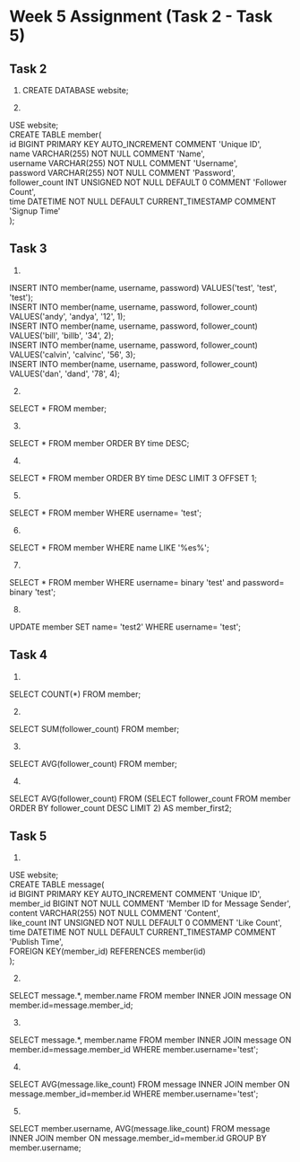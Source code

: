 # Week 5 Assignment (Task 2 - Task 5)

## Task 2
1. CREATE DATABASE website;  

2.
USE website;  
CREATE TABLE member(  
    id BIGINT PRIMARY KEY AUTO_INCREMENT COMMENT 'Unique ID',  
    name VARCHAR(255) NOT NULL COMMENT 'Name',  
    username VARCHAR(255) NOT NULL COMMENT 'Username',  
    password VARCHAR(255) NOT NULL COMMENT 'Password',  
    follower_count INT UNSIGNED NOT NULL DEFAULT 0 COMMENT 'Follower Count',  
    time DATETIME NOT NULL DEFAULT CURRENT_TIMESTAMP COMMENT 'Signup Time'  
);  

## Task 3
1.
INSERT INTO member(name, username, password) VALUES('test', 'test', 'test');  
INSERT INTO member(name, username, password, follower_count) VALUES('andy', 'andya', '12', 1);  
INSERT INTO member(name, username, password, follower_count) VALUES('bill', 'billb', '34', 2);  
INSERT INTO member(name, username, password, follower_count) VALUES('calvin', 'calvinc', '56', 3);  
INSERT INTO member(name, username, password, follower_count) VALUES('dan', 'dand', '78', 4);  

2.
SELECT * FROM member;
  
3.
SELECT * FROM member ORDER BY time DESC;  


4.
SELECT * FROM member ORDER BY time DESC LIMIT 3 OFFSET 1;  


5.
SELECT * FROM member WHERE username= 'test';  


6.
SELECT * FROM member WHERE name LIKE '%es%';  


7.
SELECT * FROM member WHERE username= binary 'test' and password= binary 'test';  


8.
UPDATE member SET name= 'test2' WHERE username= 'test';  






## Task 4
1.
SELECT COUNT(*) FROM member;  


2.
SELECT SUM(follower_count) FROM member;  


3.
SELECT AVG(follower_count) FROM member;  

4.
SELECT AVG(follower_count) FROM (SELECT follower_count FROM member ORDER BY follower_count DESC LIMIT 2) AS member_first2;  




## Task 5
1.
USE website;  
CREATE TABLE message(  
    id BIGINT PRIMARY KEY AUTO_INCREMENT COMMENT 'Unique ID',  
    member_id BIGINT NOT NULL COMMENT 'Member ID for Message Sender',  
    content VARCHAR(255) NOT NULL COMMENT 'Content',  
    like_count INT UNSIGNED NOT NULL DEFAULT 0 COMMENT 'Like Count',  
    time DATETIME NOT NULL DEFAULT CURRENT_TIMESTAMP COMMENT 'Publish Time',  
    FOREIGN KEY(member_id) REFERENCES member(id)  
);  



2.
SELECT message.*, member.name FROM member INNER JOIN message ON member.id=message.member_id;  



3.
SELECT message.*, member.name FROM member INNER JOIN message ON member.id=message.member_id WHERE member.username='test';  



4.
SELECT AVG(message.like_count) FROM message INNER JOIN member ON message.member_id=member.id WHERE member.username='test';  



5.
SELECT member.username, AVG(message.like_count) FROM message INNER JOIN member ON message.member_id=member.id GROUP BY member.username;  






